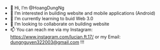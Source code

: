 - 👋 Hi, I’m @HoangDungNg
- 👀 I’m interested in building website and mobile applications (Android)
- 🌱 I’m currently learning to buid Web 3.0
- 💞️ I’m looking to collaborate on building website
- 📫 You can reach me via my Instagram: https://www.instagram.com/lucian.ft.17/ or my Email: dungnguyen322003@gmail.com !!!

<!---
HoangDungNg/HoangDungNg is a ✨ special ✨ repository because its `README.md` (this file) appears on your GitHub profile.
You can click the Preview link to take a look at your changes.
--->
